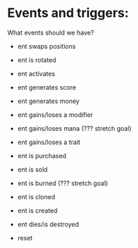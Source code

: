 

# Events and triggers:
What events should we have?

- ent swaps positions
- ent is rotated

- ent activates
- ent generates score
- ent generates money

- ent gains/loses a modifier
- ent gains/loses mana (??? stretch goal) 
- ent gains/loses a trait

- ent is purchased
- ent is sold

- ent is burned (??? stretch goal)
- ent is cloned
- ent is created
- ent dies/is destroyed

- reset



